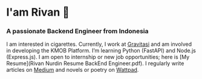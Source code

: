 # I'am Rivan 👋
### A passionate Backend Engineer from Indonesia

I am interested in cigarettes. Currently, I work at [Gravitasi](https://www.gravitasi.co.id) and am involved in developing the KMOB Platform. I’m learning Python (FastAPI) and Node.js (Express.js). I am open to internship or new job opportunities; here is [My Resume](Rivan Nurdin Resume BackEnd Engineer.pdf). I regularly write articles on [Medium](https://rivannurdin.medium.com) and novels or poetry on [Wattpad](https://www.wattpad.com/user/rivannurdin).
